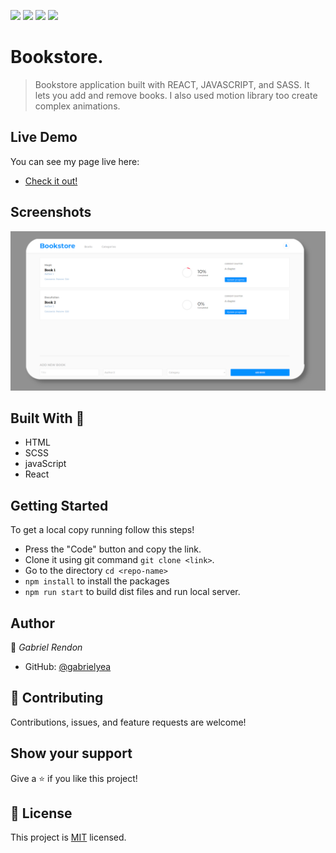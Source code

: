 ![](https://img.shields.io/badge/Academic-blue)
![](https://img.shields.io/badge/HTML-red)
![](https://img.shields.io/badge/JavaScript-yellow)
![](https://img.shields.io/badge/SCSS-pink)

# Bookstore.
> Bookstore application built with REACT, JAVASCRIPT, and SASS. It lets you add and remove books. I also used motion library too create complex animations.

## Live Demo
You can see my page live here: 
- [Check it out!](https://gabrielyea.github.io/bookstore/)

## Screenshots

![screenshot](misc/screenshot.png)


## Built With 🔨
- HTML
- SCSS
- javaScript
- React

## Getting Started
To get a local copy running follow this steps!
- Press the "Code" button and copy the link.
- Clone it using git command `git clone <link>`.
- Go to the directory `cd <repo-name>`
- `npm install` to install the packages
- `npm run start` to build dist files and run local server.


## Author

👤 *Gabriel Rendon*

- GitHub: [@gabrielyea](https://github.com/gabrielyea)

## 🤝 Contributing

Contributions, issues, and feature requests are welcome!

<!--Feel free to check the [issues page](../../issues/).-->

## Show your support

Give a ⭐️ if you like this project!

<!--## Acknowledgments-->


## 📝 License

This project is [MIT](./MIT.md) licensed.
